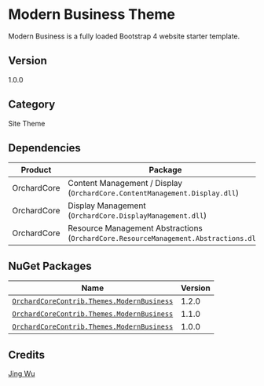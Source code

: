 # Modern Business Theme

Modern Business is a fully loaded Bootstrap 4 website starter template.

## Version

1.0.0

## Category

Site Theme

## Dependencies

| Product | Package |
| --- | --- |
| OrchardCore | Content Management / Display (`OrchardCore.ContentManagement.Display.dll`) |
| OrchardCore | Display Management (`OrchardCore.DisplayManagement.dll`) |
| OrchardCore | Resource Management Abstractions (`OrchardCore.ResourceManagement.Abstractions.dll`) |

## NuGet Packages

| Name | Version |
| --- | --- |
| [`OrchardCoreContrib.Themes.ModernBusiness`](https://www.nuget.org/packages/OrchardCoreContrib.Themes.ModernBusiness/1.1.0) | 1.2.0 |
| [`OrchardCoreContrib.Themes.ModernBusiness`](https://www.nuget.org/packages/OrchardCoreContrib.Themes.ModernBusiness/1.1.0) | 1.1.0 |
| [`OrchardCoreContrib.Themes.ModernBusiness`](https://www.nuget.org/packages/OrchardCoreContrib.Themes.ModernBusiness/1.0.0) | 1.0.0 |

## Credits

[Jing Wu](https://github.com/jwu-au)
